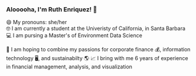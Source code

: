 ### Alooooha, I'm Ruth Enriquez! :call_me_hand:

😄 My pronouns: she/her <br/>
🤓 I am currently a student at the Univeristy of California, in Santa Barbara <br/>
💻 I am pursing a Master's of Environment Data Science

💖 I am hoping to combine my passions for corporate finance 💰, information technology 🖥️, and sustainabilty 🌎 
📈 I bring with me 6 years of experience in financial management, analysis, and visualization





<!--
**ruthe808/ruthe808** is a ✨ _special_ ✨ repository because its `README.md` (this file) appears on your GitHub profile.

Here are some ideas to get you started:

- 🔭 I’m currently working on ...
- 🌱 I’m currently learning ...
- 👯 I’m looking to collaborate on ...
- 🤔 I’m looking for help with ...
- 💬 Ask me about ...
- 📫 How to reach me: ...
- 😄 Pronouns: ...
- ⚡ Fun fact: ...

background/interest
-->
